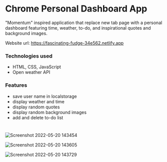﻿# Chrome Personal Dashboard App
 
 "Momentum" inspired application that replace new tab page with a personal dashboard featuring time, weather, to-do, and inspirational quotes and background images. 
 
Website url: https://fascinating-fudge-34e562.netlify.app

### Technologies used
- HTML, CSS, JavaScript
- Open weather API

### Features
- save user name in localstorage
- display weather and time
- display random quotes
- display random background images
- add and delete to-do list

#
![Screenshot 2022-05-20 143454](https://user-images.githubusercontent.com/91655432/169620536-5ce87140-105f-4ac0-a25d-37c058df466c.jpg)

![Screenshot 2022-05-20 143605](https://user-images.githubusercontent.com/91655432/169620543-9f75e89b-fd1e-4a7d-b525-cb002e4366d8.jpg)

![Screenshot 2022-05-20 143729](https://user-images.githubusercontent.com/91655432/169620545-4e145866-b154-4b3f-9bc5-e24df3fec69d.jpg)
